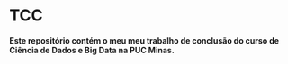 # TCC
#### Este repositório contém o meu meu trabalho de conclusão do curso de Ciência de Dados e Big Data na PUC Minas.
